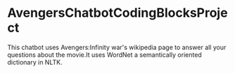 # AvengersChatbotCodingBlocksProject
This chatbot uses Avengers:Infinity war's wikipedia page to answer all your questions about the movie.It uses WordNet a semantically oriented dictionary in NLTK.
